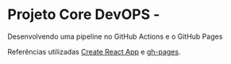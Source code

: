 # Projeto Core DevOPS - 

Desenvolvendo uma pipeline no GitHub Actions e o GitHub Pages

Referências utilizadas [Create React App](https://github.com/facebook/create-react-app) e [gh-pages](https://www.npmjs.com/package/gh-pages).